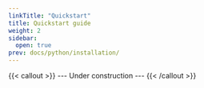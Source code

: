 ```yaml
---
linkTitle: "Quickstart"
title: Quickstart guide
weight: 2
sidebar:
  open: true
prev: docs/python/installation/
---
```


{{< callout >}}
  --- Under construction ---
{{< /callout >}}

